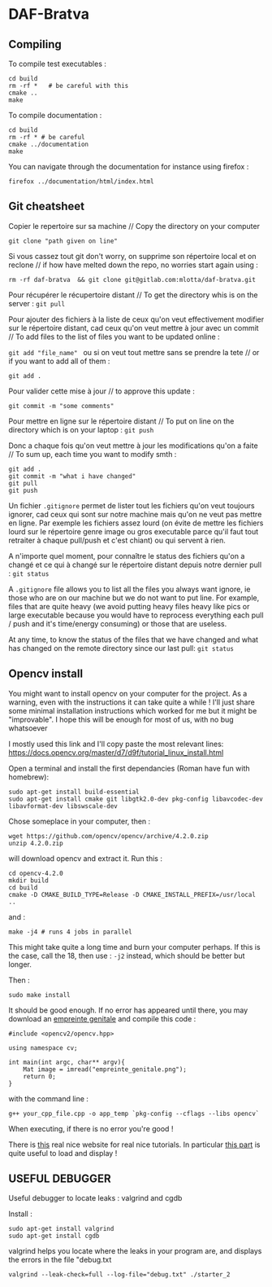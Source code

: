 # DAF-Bratva

## Compiling

To compile test executables :

```
cd build
rm -rf *   # be careful with this
cmake ..
make
```

To compile documentation :
```
cd build
rm -rf * # be careful
cmake ../documentation
make
```

You can navigate through the documentation for instance using firefox :
```
firefox ../documentation/html/index.html
```


## Git cheatsheet

Copier le repertoire sur sa machine // Copy the directory on your computer

`git clone "path given on line"`

Si vous cassez tout git don't worry, on supprime son répertoire local et on
reclone // if how have melted down the repo, no worries start again using :

`rm -rf daf-bratva  && git clone git@gitlab.com:mlotta/daf-bratva.git`

Pour récupérer le récupertoire distant // To get the directory whis is on the server :
`git pull`

Pour ajouter des fichiers à la liste de ceux qu'on veut effectivement modifier
sur le répertoire distant, cad ceux qu'on veut mettre à jour avec un commit // To add files to the list of files you want to be updated online :

`git add "file_name"
`
ou si on veut tout mettre sans se prendre la tete // or if you want to add all of them :

`git add .`

Pour valider cette mise à jour // to approve this update :

`git commit -m "some comments"`

Pour mettre en ligne sur le répertoire distant // To put on line on the directory which is on your laptop : 
`git push`

Donc a chaque fois qu'on veut mettre à jour les modifications qu'on a faite // To sum up, each time you want to modify smth :
```
git add .
git commit -m "what i have changed"
git pull
git push
```

Un fichier `.gitignore` permet de lister tout les fichiers qu'on veut toujours
ignorer, cad ceux qui sont sur notre machine mais qu'on ne veut pas mettre en
ligne. Par exemple les fichiers assez lourd (on évite de mettre les fichiers
lourd sur le répertoire genre image ou gros executable parce qu'il faut tout
retraiter à chaque pull/push et c'est chiant) ou qui servent à rien.

A n'importe quel moment, pour connaître le status des fichiers qu'on a changé et
ce qui à changé sur le répertoire distant depuis notre dernier pull : `git status`

A `.gitignore` file allows you to list all the files you always want
ignore, ie those who are on our machine but we do not want to put
line. For example, files that are quite heavy (we avoid putting heavy files
heavy like pics or large executable because you would have to reprocess everything each pull / push and it's time/energy consuming) or those that are useless.

At any time, to know the status of the files that we have changed and
what has changed on the remote directory since our last pull: `git status`


## Opencv install

You might want to install opencv on your computer for the project. As a warning,
even with the instructions it can take quite a while ! I'll just share some 
minimal installation instructions which worked for me but it might be "improvable".
I hope this will be enough for most of us, with no bug whatsoever

I mostly used this link and I'll copy paste the most relevant lines:
https://docs.opencv.org/master/d7/d9f/tutorial_linux_install.html

Open a terminal and install the first dependancies (Roman have fun with homebrew):
```
sudo apt-get install build-essential
sudo apt-get install cmake git libgtk2.0-dev pkg-config libavcodec-dev libavformat-dev libswscale-dev
```

Chose someplace in your computer, then :
```
wget https://github.com/opencv/opencv/archive/4.2.0.zip 
unzip 4.2.0.zip
```

will download opencv and extract it.
Run this :
```
cd opencv-4.2.0
mkdir build
cd build
cmake -D CMAKE_BUILD_TYPE=Release -D CMAKE_INSTALL_PREFIX=/usr/local ..
```

and :
```
make -j4 # runs 4 jobs in parallel
```
This might take quite a long time and burn your computer perhaps. If this is the
case, call the 18, then use : `-j2` instead, which should be better but longer.

Then :
```
sudo make install
```

It should be good enough. If no error has appeared until there, you may
download an [empreinte genitale](http://stateuic.habite.la/drawings/517.0.png) and compile this code :

```
#include <opencv2/opencv.hpp>

using namespace cv;

int main(int argc, char** argv){
    Mat image = imread("empreinte_genitale.png");
    return 0;
}
```
with the command line :
```
g++ your_cpp_file.cpp -o app_temp `pkg-config --cflags --libs opencv`

```
When executing, if there is no error you're good !

There is [this](https://www.opencv-srf.com/p/introduction.html) real nice website for real nice tutorials.
In particular [this part](https://www.opencv-srf.com/2017/11/load-and-display-image.html) is quite useful to load and display !


## USEFUL DEBUGGER

Useful debugger to locate leaks : valgrind and cgdb

Install :
```
sudo apt-get install valgrind 
sudo apt-get install cgdb
```

valgrind helps you locate where the leaks in your program are, and displays the errors in the file "debug.txt

```
valgrind --leak-check=full --log-file="debug.txt" ./starter_2
```
